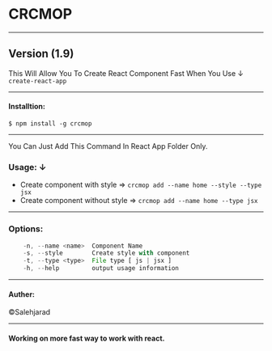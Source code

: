 # CRCMOP
-------------
**Version (1.9)**
--------------

This Will Allow You To Create React Component Fast When You Use &darr;  
`create-react-app`

--------------

#### Installtion:  
`$ npm install -g crcmop`

--------------

You Can Just Add This Command In React App Folder Only.

### Usage: &darr;  
* Create component with style => `crcmop add --name home --style --type jsx`
* Create component without style => `crcmop add --name home --type jsx`

---------------

### Options:  
```js
    -n, --name <name>  Component Name
    -s, --style        Create style with component
    -t, --type <type>  File type [ js | jsx ]
    -h, --help         output usage information
```

---------------

#### Auther:  
&copy;Salehjarad

---------------
#### Working on more fast way to work with react.